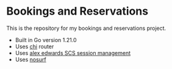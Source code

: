 # Bookings and Reservations

This is the repository for my bookings and reservations project.

- Built in Go version 1.21.0
- Uses [chi](https://github.com/go-chi/chi/) router
- Uses [alex edwards SCS session management](https://github.com/alexedwards/scs)
- Uses [nosurf](https://github.com/justinas/nosurf)